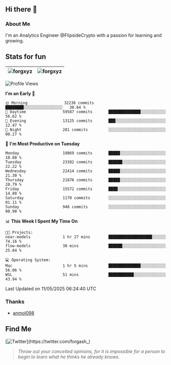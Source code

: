 ## Hi there 👋

### About Me

I'm an Analytics Engineer @FlipsideCrypto with a passion for learning and growing.
  
## Stats for fun

| <img align="center" src="https://github-readme-streak-stats.herokuapp.com/?user=forgxyz&theme=tokyonight" alt="forgxyz" /> | <img align="center" src="https://github-readme-stats.vercel.app/api?username=forgxyz&theme=tokyonight&show_icons=true" alt="forgxyz" /> |
| ------------- |------------- |


<!--START_SECTION:waka-->
![Profile Views](http://img.shields.io/badge/Profile%20Views-0-blue)

**I'm an Early 🐤** 

```text
🌞 Morning                32238 commits       ████████░░░░░░░░░░░░░░░░░   30.64 % 
🌆 Daytime                59587 commits       ██████████████░░░░░░░░░░░   56.62 % 
🌃 Evening                13125 commits       ███░░░░░░░░░░░░░░░░░░░░░░   12.47 % 
🌙 Night                  281 commits         ░░░░░░░░░░░░░░░░░░░░░░░░░   00.27 % 
```
📅 **I'm Most Productive on Tuesday** 

```text
Monday                   19869 commits       █████░░░░░░░░░░░░░░░░░░░░   18.88 % 
Tuesday                  23382 commits       ██████░░░░░░░░░░░░░░░░░░░   22.22 % 
Wednesday                22414 commits       █████░░░░░░░░░░░░░░░░░░░░   21.30 % 
Thursday                 21876 commits       █████░░░░░░░░░░░░░░░░░░░░   20.79 % 
Friday                   15572 commits       ████░░░░░░░░░░░░░░░░░░░░░   14.80 % 
Saturday                 1170 commits        ░░░░░░░░░░░░░░░░░░░░░░░░░   01.11 % 
Sunday                   948 commits         ░░░░░░░░░░░░░░░░░░░░░░░░░   00.90 % 
```


📊 **This Week I Spent My Time On** 

```text
🐱‍💻 Projects: 
near-models              1 hr 27 mins        ███████████████████░░░░░░   74.16 % 
flow-models              30 mins             ██████░░░░░░░░░░░░░░░░░░░   25.84 % 

💻 Operating System: 
Mac                      1 hr 5 mins         ██████████████░░░░░░░░░░░   56.06 % 
WSL                      51 mins             ███████████░░░░░░░░░░░░░░   43.94 % 
```


 Last Updated on 11/05/2025 06:24:40 UTC
<!--END_SECTION:waka-->

### Thanks
 - [anmol098](https://github.com/anmol098/waka-readme-stats/)
  
## Find Me
[![Twitter](https://img.shields.io/twitter/url/https/twitter.com/forgash_.svg?style=social&label=Follow%20%40forgash_)](https://twitter.com/forgash_)


> *Throw out your conceited opinions, for it is impossible for a person to begin to learn what he thinks he already knows.* 
